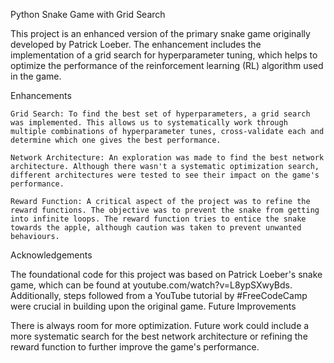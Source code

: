 Python Snake Game with Grid Search

This project is an enhanced version of the primary snake game originally developed by Patrick Loeber. The enhancement includes the implementation of a grid search for hyperparameter tuning, which helps to optimize the performance of the reinforcement learning (RL) algorithm used in the game.

Enhancements

    Grid Search: To find the best set of hyperparameters, a grid search was implemented. This allows us to systematically work through multiple combinations of hyperparameter tunes, cross-validate each and determine which one gives the best performance.

    Network Architecture: An exploration was made to find the best network architecture. Although there wasn't a systematic optimization search, different architectures were tested to see their impact on the game's performance.

    Reward Function: A critical aspect of the project was to refine the reward functions. The objective was to prevent the snake from getting into infinite loops. The reward function tries to entice the snake towards the apple, although caution was taken to prevent unwanted behaviours.

Acknowledgements

The foundational code for this project was based on Patrick Loeber's snake game, which can be found at youtube.com/watch?v=L8ypSXwyBds. Additionally, steps followed from a YouTube tutorial by #FreeCodeCamp were crucial in building upon the original game.
Future Improvements

There is always room for more optimization. Future work could include a more systematic search for the best network architecture or refining the reward function to further improve the game's performance.